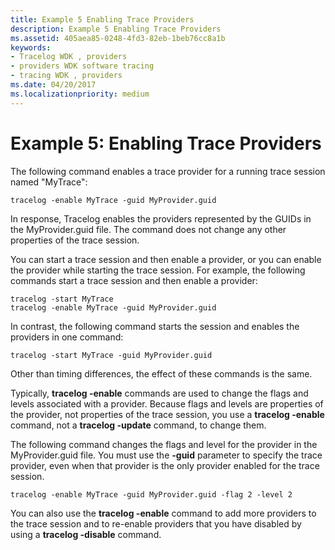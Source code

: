 ```yaml
---
title: Example 5 Enabling Trace Providers
description: Example 5 Enabling Trace Providers
ms.assetid: 405aea85-0248-4fd3-82eb-1beb76cc8a1b
keywords:
- Tracelog WDK , providers
- providers WDK software tracing
- tracing WDK , providers
ms.date: 04/20/2017
ms.localizationpriority: medium
---
```


# Example 5: Enabling Trace Providers

The following command enables a trace provider for a running trace session named "MyTrace":

```
tracelog -enable MyTrace -guid MyProvider.guid
```

In response, Tracelog enables the providers represented by the GUIDs in the MyProvider.guid file. The command does not change any other properties of the trace session.

You can start a trace session and then enable a provider, or you can enable the provider while starting the trace session. For example, the following commands start a trace session and then enable a provider:

```
tracelog -start MyTrace
tracelog -enable MyTrace -guid MyProvider.guid
```

In contrast, the following command starts the session and enables the providers in one command:

```
tracelog -start MyTrace -guid MyProvider.guid
```

Other than timing differences, the effect of these commands is the same.

Typically, **tracelog -enable** commands are used to change the flags and levels associated with a provider. Because flags and levels are properties of the provider, not properties of the trace session, you use a **tracelog -enable** command, not a **tracelog -update** command, to change them.

The following command changes the flags and level for the provider in the MyProvider.guid file. You must use the **-guid** parameter to specify the trace provider, even when that provider is the only provider enabled for the trace session.

```
tracelog -enable MyTrace -guid MyProvider.guid -flag 2 -level 2
```

You can also use the **tracelog -enable** command to add more providers to the trace session and to re-enable providers that you have disabled by using a **tracelog -disable** command.

